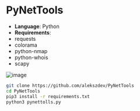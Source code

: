 # PyNetTools

- **Language**: Python
- **Requirements**:
- requests
- colorama
- python-nmap
- python-whois
- scapy

![image]([https://raw.githubusercontent.com/alekszdev/PyNetTools/refs/heads/main/PyNetTools.gif](https://github.com/alekszdev/PyNetTools/blob/main/PyNetTools.gif))

```bash
git clone https://github.com/alekszdev/PyNetTools
cd PyNetTools
pip3 install -r requirements.txt
python3 pynettolls.py
